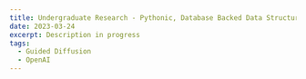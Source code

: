 ```yaml
---
title: Undergraduate Research - Pythonic, Database Backed Data Structures
date: 2023-03-24
excerpt: Description in progress
tags: 
  - Guided Diffusion
  - OpenAI
---
```


